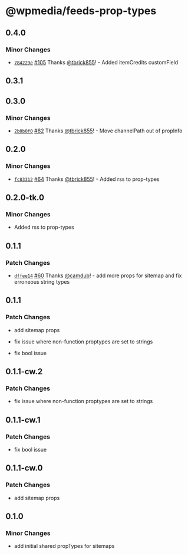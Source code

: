 # @wpmedia/feeds-prop-types

## 0.4.0

### Minor Changes

- [`784229e`](https://github.com/WPMedia/feed-components/commit/784229e4e3969efb3119f91f077af50fb5501994) [#105](https://github.com/WPMedia/feed-components/pull/105) Thanks [@tbrick855](https://github.com/tbrick855)! - Added itemCredits customField

## 0.3.1

## 0.3.0

### Minor Changes

- [`2b0b0f0`](https://github.com/WPMedia/feed-components/commit/2b0b0f0afd15c3310947af0d758953192c4e5369) [#82](https://github.com/WPMedia/feed-components/pull/82) Thanks [@tbrick855](https://github.com/tbrick855)! - Move channelPath out of propInfo

## 0.2.0

### Minor Changes

- [`fc83312`](https://github.com/WPMedia/feed-components/commit/fc8331277be774bb17492df6b9030899126c6a89) [#64](https://github.com/WPMedia/feed-components/pull/64) Thanks [@tbrick855](https://github.com/tbrick855)! - Added rss to prop-types

## 0.2.0-tk.0

### Minor Changes

- Added rss to prop-types

## 0.1.1

### Patch Changes

- [`dffee14`](https://github.com/WPMedia/feed-components/commit/dffee1420c22302cdec0a7bfaeb65979ce7d6bc7) [#60](https://github.com/WPMedia/feed-components/pull/60) Thanks [@camdub](https://github.com/camdub)! - add more props for sitemap and fix erroneous string types

## 0.1.1

### Patch Changes

- add sitemap props

* fix issue where non-function proptypes are set to strings

- fix bool issue

## 0.1.1-cw.2

### Patch Changes

- fix issue where non-function proptypes are set to strings

## 0.1.1-cw.1

### Patch Changes

- fix bool issue

## 0.1.1-cw.0

### Patch Changes

- add sitemap props

## 0.1.0

### Minor Changes

- add initial shared propTypes for sitemaps

